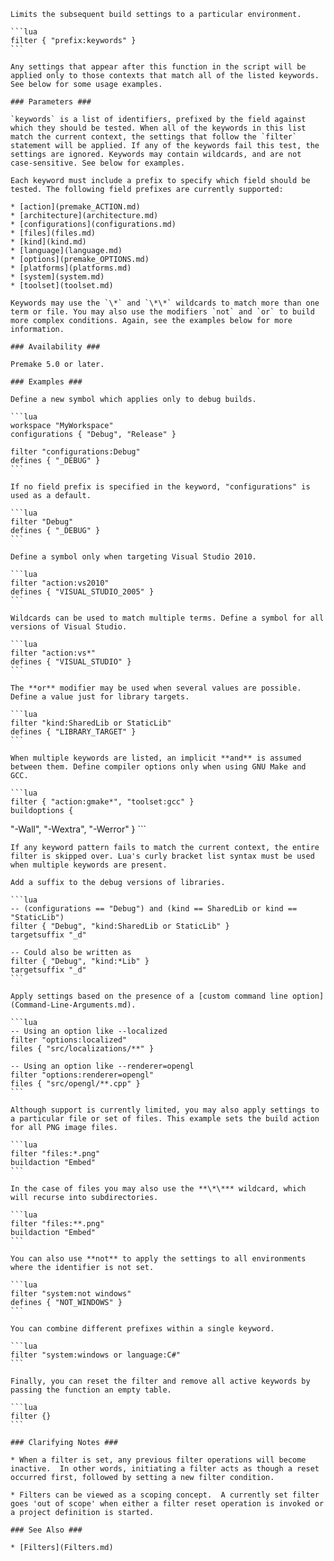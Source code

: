 	Limits the subsequent build settings to a particular environment.
	
	```lua
	filter { "prefix:keywords" }
	```
	
	Any settings that appear after this function in the script will be applied only to those contexts that match all of the listed keywords. See below for some usage examples.
	
	### Parameters ###
	
	`keywords` is a list of identifiers, prefixed by the field against which they should be tested. When all of the keywords in this list match the current context, the settings that follow the `filter` statement will be applied. If any of the keywords fail this test, the settings are ignored. Keywords may contain wildcards, and are not case-sensitive. See below for examples.
	
	Each keyword must include a prefix to specify which field should be tested. The following field prefixes are currently supported:
	
    * [action](premake_ACTION.md)
    * [architecture](architecture.md)
    * [configurations](configurations.md)
    * [files](files.md)
    * [kind](kind.md)
    * [language](language.md)
    * [options](premake_OPTIONS.md)
    * [platforms](platforms.md)
    * [system](system.md)
    * [toolset](toolset.md)
	
	Keywords may use the `\*` and `\*\*` wildcards to match more than one term or file. You may also use the modifiers `not` and `or` to build more complex conditions. Again, see the examples below for more information.
	
	### Availability ###
	
	Premake 5.0 or later.
	
	### Examples ###
	
	Define a new symbol which applies only to debug builds.
	
	```lua
	workspace "MyWorkspace"
    configurations { "Debug", "Release" }
	
	filter "configurations:Debug"
    defines { "_DEBUG" }
	```
	
	If no field prefix is specified in the keyword, "configurations" is used as a default.
	
	```lua
	filter "Debug"
    defines { "_DEBUG" }
	```
	
	Define a symbol only when targeting Visual Studio 2010.
	
	```lua
	filter "action:vs2010"
    defines { "VISUAL_STUDIO_2005" }
	```
	
	Wildcards can be used to match multiple terms. Define a symbol for all versions of Visual Studio.
	
	```lua
	filter "action:vs*"
    defines { "VISUAL_STUDIO" }
	```
	
	The **or** modifier may be used when several values are possible. Define a value just for library targets.
	
	```lua
	filter "kind:SharedLib or StaticLib"
    defines { "LIBRARY_TARGET" }
	```
	
	When multiple keywords are listed, an implicit **and** is assumed between them. Define compiler options only when using GNU Make and GCC.
	
	```lua
	filter { "action:gmake*", "toolset:gcc" }
    buildoptions {
"-Wall", "-Wextra", "-Werror"
    }
	```
	
	If any keyword pattern fails to match the current context, the entire filter is skipped over. Lua's curly bracket list syntax must be used when multiple keywords are present.
	
	Add a suffix to the debug versions of libraries.
	
	```lua
	-- (configurations == "Debug") and (kind == SharedLib or kind == "StaticLib")
	filter { "Debug", "kind:SharedLib or StaticLib" }
    targetsuffix "_d"
	
	-- Could also be written as
	filter { "Debug", "kind:*Lib" }
    targetsuffix "_d"
	```
	
	Apply settings based on the presence of a [custom command line option](Command-Line-Arguments.md).
	
	```lua
	-- Using an option like --localized
	filter "options:localized"
    files { "src/localizations/**" }
	
	-- Using an option like --renderer=opengl
	filter "options:renderer=opengl"
    files { "src/opengl/**.cpp" }
	```
	
	Although support is currently limited, you may also apply settings to a particular file or set of files. This example sets the build action for all PNG image files.
	
	```lua
	filter "files:*.png"
    buildaction "Embed"
	```
	
	In the case of files you may also use the **\*\*** wildcard, which will recurse into subdirectories.
	
	```lua
	filter "files:**.png"
    buildaction "Embed"
	```
	
	You can also use **not** to apply the settings to all environments where the identifier is not set.
	
	```lua
	filter "system:not windows"
    defines { "NOT_WINDOWS" }
	```
	
	You can combine different prefixes within a single keyword.
	
	```lua
	filter "system:windows or language:C#"
	```
	
	Finally, you can reset the filter and remove all active keywords by passing the function an empty table.
	
	```lua
	filter {}
	```
	
	### Clarifying Notes ###
	
	* When a filter is set, any previous filter operations will become inactive.  In other words, initiating a filter acts as though a reset occurred first, followed by setting a new filter condition.
	
	* Filters can be viewed as a scoping concept.  A currently set filter goes 'out of scope' when either a filter reset operation is invoked or a project definition is started.
	
	### See Also ###
	
	* [Filters](Filters.md)
	